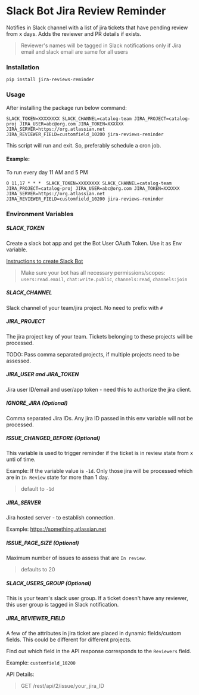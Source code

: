 # Slack Bot Jira Review Reminder
Notifies in Slack channel with a list of jira tickets that have pending review from x days. Adds the reviewer and PR details if exists.
> Reviewer's names will be tagged in Slack notifications only if Jira email and slack email are same for all users
### Installation
```buildoutcfg
pip install jira-reviews-reminder
```
### Usage

After installing the package run below command:
```buildoutcfg
SLACK_TOKEN=XXXXXXXX SLACK_CHANNEL=catalog-team JIRA_PROJECT=catalog-proj JIRA_USER=abc@org.com JIRA_TOKEN=XXXXXX JIRA_SERVER=https://org.atlassian.net JIRA_REVIEWER_FIELD=customfield_10200 jira-reviews-reminder
```
This script will run and exit. So, preferably schedule a cron job.

#### Example:
To run every day 11 AM and 5 PM
```buildoutcfg
0 11,17 * * *  SLACK_TOKEN=XXXXXXXX SLACK_CHANNEL=catalog-team JIRA_PROJECT=catalog-proj JIRA_USER=abc@org.com JIRA_TOKEN=XXXXXX JIRA_SERVER=https://org.atlassian.net JIRA_REVIEWER_FIELD=customfield_10200 jira-reviews-reminder
```

### Environment Variables

##### SLACK_TOKEN
Create a slack bot app and get the Bot User OAuth Token. Use it as Env variable.

<a href="https://slack.com/intl/en-in/help/articles/115005265703-Create-a-bot-for-your-workspace">Instructions to create Slack Bot</a>

> Make sure your bot has all necessary permissions/scopes:
> `users:read.email`, `chat:write.public`, `channels:read`, `channels:join`

##### SLACK_CHANNEL
Slack channel of your team/jira project. No need to prefix with `#`

##### JIRA_PROJECT
The jira project key of your team. Tickets belonging to these projects will be processed.

TODO: Pass comma separated projects, if multiple projects need to be assessed. 

##### JIRA_USER and JIRA_TOKEN
Jira user ID/email and user/app token - need this to authorize the jira client.

##### IGNORE_JIRA (Optional)
Comma separated Jira IDs. Any jira ID passed in this env variable will not be processed.

##### ISSUE_CHANGED_BEFORE (Optional)
This variable is used to trigger reminder if the ticket is in review state from x unti of time.

Example: 
If the variable value is `-1d`. Only those jira will be processed which are in `In Review` state for more than 1 day.

>default to `-1d`

##### JIRA_SERVER
Jira hosted server - to establish connection.

Example: https://something.atlassian.net

##### ISSUE_PAGE_SIZE (Optional)
Maximum number of issues to assess that are `In review`.
> defaults to 20

##### SLACK_USERS_GROUP (Optional)
This is your team's slack user group. If a ticket doesn't have any reviewer, this user group is tagged in Slack notification.

##### JIRA_REVIEWER_FIELD
A few of the attributes in jira ticket are placed in dynamic fields/custom fields. This could be different for different projects.

Find out which field in the API response corresponds to the `Reviewers` field.

Example: `customfield_10200`

API Details:
> GET /rest/api/2/issue/your_jira_ID
